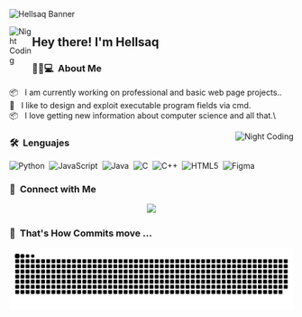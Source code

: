 ![Hellsaq Banner](https://i.pinimg.com/736x/50/c8/be/50c8bea1fb4fdee80601cbc84a6e92f1.jpg)

<img alt="Night Coding" src="./assets/Hand%20Wave.gif" width='40' align="left"/><h2 align="left">Hey there! I'm  Hellsaq</h2>

<!-- ## 👋 &nbsp;Hey there! I'm Hellsaq -->

### 👨🏻💻 &nbsp;About Me

📦 &nbsp; I am currently working on professional and basic web page projects..\
🌱 &nbsp; I like to design and exploit executable program fields via cmd.\
📦 &nbsp; I love getting new information about computer science and all that.\


<img alt="Night Coding" src="https://i.pinimg.com/originals/f1/ee/2c/f1ee2cb13ca45da9b4136c52eb7600c8.gif" align="right"/>

### 🛠 &nbsp;Lenguajes

![Python](https://img.shields.io/badge/python-3670A0?style=for-the-badge&logo=python&logoColor=ffdd54)&nbsp;
![JavaScript](https://img.shields.io/badge/javascript-%23323330.svg?style=for-the-badge&logo=javascript&logoColor=%23F7DF1E)&nbsp;
![Java](https://img.shields.io/badge/java-%23ED8B00.svg?style=for-the-badge&logo=java&logoColor=white)&nbsp;
![C](https://img.shields.io/badge/c-%2300599C.svg?style=for-the-badge&logo=c&logoColor=white)&nbsp;
![C++](https://img.shields.io/badge/c++-%2300599C.svg?style=for-the-badge&logo=c%2B%2B&logoColor=white)&nbsp;
![HTML5](https://img.shields.io/badge/html5-%23E34F26.svg?style=for-the-badge&logo=html5&logoColor=white)&nbsp;
![Figma](https://img.shields.io/badge/figma-%23F24E1E.svg?style=for-the-badge&logo=figma&logoColor=white)&nbsp;


### 🤝 &nbsp;Connect with Me

<p align="center">
<a href="https://www.instagram.com/sofocandola/"><img src="https://img.shields.io/badge/-hellsaq-E4405F?style=flat&logo=Instagram&logoColor=white"/></a>
</p>

### 🐍 &nbsp;That's How Commits move ...

<picture>
  <source
    media="(prefers-color-scheme: dark)"
    srcset="https://raw.githubusercontent.com/platane/snk/output/github-contribution-grid-snake-dark.svg"
  />
  <source
    media="(prefers-color-scheme: light)"
    srcset="https://raw.githubusercontent.com/platane/snk/output/github-contribution-grid-snake.svg"
  />
  <img
    alt="github contribution grid snake animation"
    src="https://raw.githubusercontent.com/platane/snk/output/github-contribution-grid-snake.svg"
  />
</picture>
